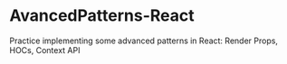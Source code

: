 # AvancedPatterns-React

Practice implementing some advanced patterns in React: Render Props, HOCs, Context API
